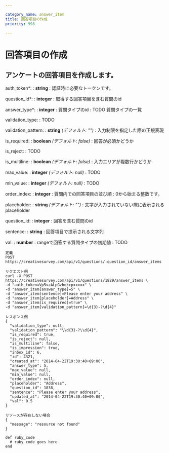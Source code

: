 ```yaml
---

category_name: answer_item
title: 回答項目の作成
priority: 998

---
```


# 回答項目の作成

## アンケートの回答項目を作成します。

auth_token*:
: __string__
: 認証時に必要なトークンです。

question_id*:
: __integer__
: 取得する回答項目を含む質問のid

answer_type*:
: __integer__
: 質問タイプのid
: TODO 質問タイプの一覧

validation_type:
: TODO

validation_pattern:
: __string__ _(デフォルト: "")_
: 入力制限を指定した際の正規表現

is_required:
: __boolean__ _(デフォルト: false)_
: 回答が必須かどうか

is_reject:
: TODO

is_multiline:
: __boolean__ _(デフォルト: false)_
: 入力エリアが複数行かどうか

max_value:
: __integer__ _(デフォルト: null)_
: TODO

min_value:
: __integer__ _(デフォルト: null)_
: TODO

order_index:
: __integer__
: 質問内での回答項目の並び順
: 0から始まる整数です。

placeholder:
: __string__ _(デフォルト: "")_
: 文字が入力されていない際に表示されるplaceholder

question_id:
: __integer__
: 回答を含む質問のid

sentence:
: __string__
: 回答項目で提示される文字列

val:
: __number__
: rangeで回答する質問タイプの初期値
: TODO

~~~
定義
POST https://creativesurvey.com/api/v1/questions/:question_id/answer_items

リクエスト例
curl -X POST https://creativesurvey.com/api/v1/questions/1829/answer_items \
-d "auth_token=Vp5vzALpGzhqkcpxxxxx" \
-d "answer_item[answer_type]=5" \
-d "answer_item[sentence]=Please enter your address" \
-d "answer_item[placeholder]=Address" \
-d "answer_item[is_required]=true" \
-d "answer_item[validation_pattern]=\d{3}-?\d{4}"

レスポンス例
{
  "validation_type": null,
  "validation_pattern": "\\d{3}-?\\d{4}",
  "is_required": true,
  "is_reject": null,
  "is_multiline": false,
  "is_impression": true,
  "inbox_id": 6,
  "id": 4321,
  "created_at": "2014-04-22T19:30:40+09:00",
  "answer_type": 5,
  "max_value": null,
  "min_value": null,
  "order_index": null,
  "placeholder": "Address",
  "question_id": 1838,
  "sentence": "Please enter your address",
  "updated_at": "2014-04-22T19:30:40+09:00",
  "val": 0.5
}

リソースが存在しない場合
{
  "message": "resource not found"
}
~~~

~~~
def ruby_code
  # ruby code goes here
end
~~~

